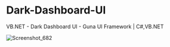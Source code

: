 # Dark-Dashboard-UI
VB.NET - Dark Dashboard UI - Guna UI Framework | C#,VB.NET

![Screenshot_682](https://user-images.githubusercontent.com/61135648/83720220-40608400-a66b-11ea-917f-8c3c26e3ee9c.png)
